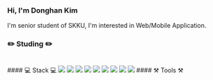 ### Hi, I'm Donghan Kim
I'm senior student of SKKU, I'm interested in Web/Mobile Application.
</br>

### ✏️ Studing ✏️
</br>
#### 💻 Stack 💻
<img src="https://img.shields.io/badge/C-A8B9CC?style=flat-square&logo=C&logoColor=FFFFFF"/> <img src="https://img.shields.io/badge/Python-3776AB?style=flat-square&logo=Python&logoColor=FFFFFF"/> <img src="https://img.shields.io/badge/JavaScript-F7DF1E?style=flat-square&logo=JavaScript&logoColor=000000"/> <img src="https://img.shields.io/badge/TypeScript-3178C6?style=flat-square&logo=TypeScript&logoColor=FFFFFF"/> <img src="https://img.shields.io/badge/React-61DAFB?style=flat-square&logo=React&logoColor=FFFFFF"/> <img src="https://img.shields.io/badge/Flutter-02569B?style=flat-square&logo=Flutter&logoColor=FFFFFF"/> <img src="https://img.shields.io/badge/Kotlin-7F52FF?style=flat-square&logo=Kotlin&logoColor=FFFFFF"/> <img src="https://img.shields.io/badge/Android-3DDC84?style=flat-square&logo=Android&logoColor=FFFFFF"/> <img src="https://img.shields.io/badge/Swift-F05138?style=flat-square&logo=Swift&logoColor=FFFFFF"/>
#### ⚒️ Tools ⚒️




<!--
**pendant-k/pendant-k** is a ✨ _special_ ✨ repository because its `README.md` (this file) appears on your GitHub profile.

Here are some ideas to get you started:

- 🔭 I’m currently working on ...
- 🌱 I’m currently learning ...
- 👯 I’m looking to collaborate on ...
- 🤔 I’m looking for help with ...
- 💬 Ask me about ...
- 📫 How to reach me: ...
- 😄 Pronouns: ...
- ⚡ Fun fact: ...
-->

